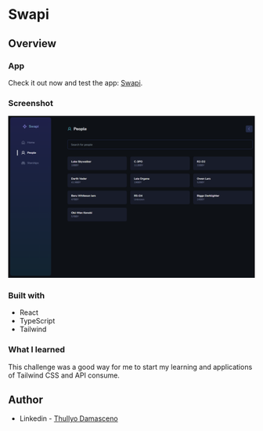 # Swapi

## Overview

### App
Check it out now and test the app: [Swapi](https://swapi-omega.vercel.app/people).

### Screenshot

![Screenshot](./src/assets/SwapiScreenshot.png)

### Built with

- React
- TypeScript
- Tailwind

### What I learned

This challenge was a good way for me to start my learning and applications of Tailwind CSS and API consume.

## Author

- Linkedin - [Thullyo Damasceno](https://www.linkedin.com/in/thullyo-damasceno-375083231)
